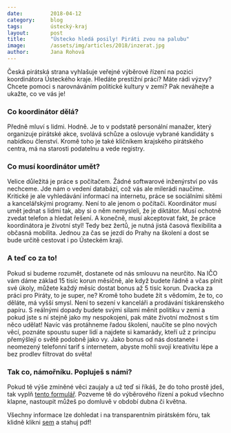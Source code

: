 ```yaml
---
date:         2018-04-12
category:     blog
tags:         ústecký-kraj
layout:       post
title:        "Ústecko hledá posily! Piráti zvou na palubu"
image:        /assets/img/articles/2018/inzerat.jpg
author:       Jana Rohová
---
```


Česká pirátská strana vyhlašuje veřejné výběrové řízení na pozici koordinátora Ústeckého kraje. Hledáte prestižní práci? Máte rádi výzvy? Chcete pomoci s narovnáváním politické kultury v zemi? Pak neváhejte a ukažte, co ve vás je!

### Co koordinátor dělá?

Předně mluví s lidmi. Hodně. Je to v podstatě personální manažer, který organizuje pirátské akce, svolává schůze a oslovuje vybrané kandidáty s nabídkou členství. Kromě toho je také klíčníkem krajského pirátského centra, má na starosti podatelnu a vede registry. 

### Co musí koordinátor umět?

Velice důležitá je práce s počítačem. Žádné softwarové inženýrství po vás nechceme. Jde nám o vedení databází, což vás ale milerádi naučíme. Kritické je ale vyhledávání informací na internetu, práce se sociálními sítěmi a kancelářskými programy. Není to ale jenom o počítači. Koordinátor musí umět jednat s lidmi tak, aby si o něm nemysleli, že je diktátor. Musí ochotně zvedat telefon a hledat řešení. A konečně, musí akceptovat fakt, že práce koordinátora je životní styl! Tedy bez žertů, je nutná jistá časová flexibilita a občasná mobilita. Jednou za čas se jezdí do Prahy na školení a dost se bude určitě cestovat i po Ústeckém kraji.

### A teď co za to!

Pokud si budeme rozumět, dostanete od nás smlouvu na neurčito. Na IČO vám dáme základ 15 tisíc korun měsíčně, ale když budete řádně a včas plnit své úkoly, můžete každý měsíc dostat bonus až 5 tisíc korun. Dvacka za práci pro Piráty, to je super, ne? Kromě toho budete žít s vědomím, že to, co děláte, má vyšší smysl. Není to sezení v kanceláři a prodávání tiskárenského papíru. S reálnými dopady budete svými silami měnit politiku v zemi a pokud jste s ní stejně jako my nespokojeni, pak máte životní možnost s tím něco udělat! Navíc vás protáhneme řadou školení, naučíte se plno nových věcí, poznáte spoustu super lidí a najdete si kamarády, kteří už z principu přemýšlejí o světě podobně jako vy. Jako bonus od nás dostanete i neomezený telefonní tarif s internetem, abyste mohli svojí kreativitu lépe a bez prodlev filtrovat do světa!

### Tak co, námořníku. Popluješ s námi?

Pokud tě výše zmíněné věci zaujaly a už teď si říkáš, že do toho prostě jdeš, tak vyplň [tento formulář](https://airtable.com/shruMWC5T5xGe95zJ). Pozveme tě do výběrového řízení a pokud všechno klapne, nastoupit můžeš po domluvě v období dubna či května. 

Všechny informace lze dohledat i na transparentním pirátském fóru, tak klidně klikni [sem](https://forum.pirati.cz/viewtopic.php?f=572&t=40799) a stahuj pdf! 



